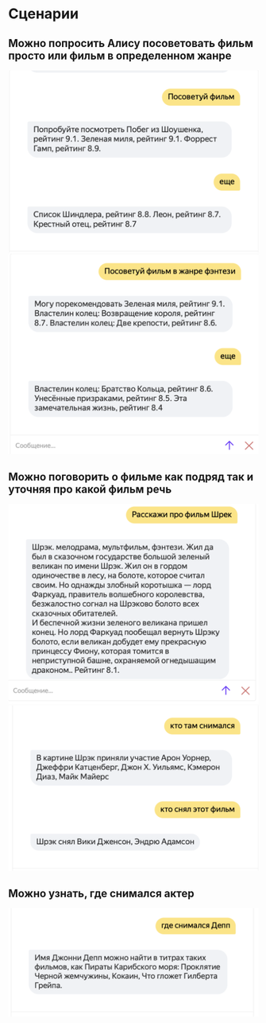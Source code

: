 # Сценарии

## Можно попросить Алису посоветовать фильм просто или фильм в определенном жанре
![](screenshots/Screenshot1.png)
![](screenshots/Screenshot2.png)
## Можно поговорить о фильме как подряд так и уточняя про какой фильм речь 
![](screenshots/Screenshot3.png)
![](screenshots/Screenshot4.png)
## Можно узнать, где снимался актер 
![](screenshots/Screenshot5.png)